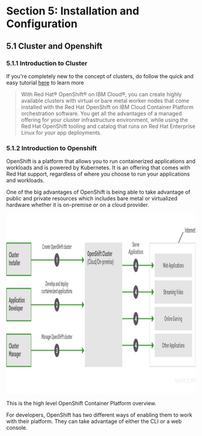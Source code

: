 # Section 5: Installation and Configuration

## 5.1 Cluster and Openshift

### 5.1.1 Introduction to Cluster

If you're completely new to the concept of clusters, do follow the quick and easy tutorial [here](https://cloud.ibm.com/docs/openshift?topic=openshift-openshift_tutorial) to learn more
> With Red Hat® OpenShift® on IBM Cloud®, you can create highly available clusters with virtual or bare metal worker nodes that come installed with the Red Hat OpenShift on IBM Cloud Container Platform orchestration software. You get all the advantages of a managed offering for your cluster infrastructure environment, while using the Red Hat OpenShift tooling and catalog that runs on Red Hat Enterprise Linux for your app deployments.

### 5.1.2 Introduction to Openshift

OpenShift is a platform that allows you to run containerized applications and workloads and is powered by Kubernetes. It is an offering that comes with Red Hat support, regardless of where you choose to run your applications and workloads. 

One of the big advantages of OpenShift is being able to take advantage of public and private resources which includes bare metal or virtualized hardware whether it is on-premise or on a cloud provider. 

<img src="openshift-overview.png" width=1000 height=480/>

This is the high level OpenShift Container Platform overview.

For developers, OpenShift has two different ways of enabling them to work with their platform. They can take advantage of either the CLI or a web console. 